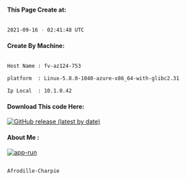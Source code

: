 
   
#### This Page Create at:

```bash

2021-09-16 - 02:41:48 UTC

```

#### Create By Machine:

```bash

Host Name : fv-az124-753

platform  : Linux-5.8.0-1040-azure-x86_64-with-glibc2.31

Ip Local  : 10.1.0.42

```
#### Download This code Here:

[![GitHub release (latest by date)](https://img.shields.io/github/v/release/Afrodille-Charpie/App-Run-1?style=for-the-badge&label=Download)](https://github.com/Afrodille-Charpie/App-Run-1/releases) 

</p> 

#### About Me :

[![app-run](https://github.com/Afrodille-Charpie/App-Run-1/actions/workflows/app-run.yml/badge.svg)](https://github.com/Afrodille-Charpie/App-Run-1/actions/workflows/app-run.yml)

```bash

Afrodille-Charpie

```

